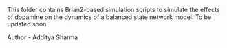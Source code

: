 This folder contains Brian2-based simulation scripts to simulate the effects of dopamine on the dynamics of a balanced state network model.
To be updated soon

Author - Additya Sharma
